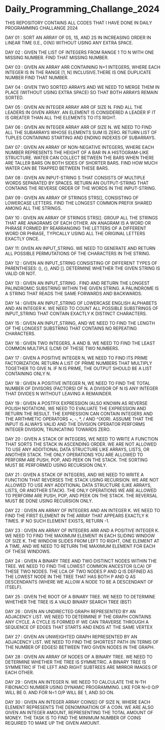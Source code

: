 # Daily_Programming_Challange_2024
THIS REPOSITORY CONTAINS ALL CODES THAT I HAVE DONE IN DAILY PROGRAMMING CHALLANGE 2024

DAY 01 : SORT AN ARRAY OF 0S, 1S, AND 2S IN INCREASING ORDER IN LINEAR TIME (I.E., O(N)) WITHOUT USING ANY EXTRA SPACE.

DAY 02 : GIVEN THE LIST OF INTEGERS FROM RANGE 1 TO N WITH ONE MISSING NUMBER. FIND THAT MISSING NUMBER.

DAY 03 : GIVEN AN ARRAY ARR CONTAINING N+1 INTEGERS, WHERE EACH INTEGER IS IN THE RANGE [1, N] INCLUSIVE.THERE IS ONE DUPLICATE NUMBER FIND THAT NUMBER. 

DAY 04 : GIVEN TWO SORTED ARRAYS AND WE NEED TO MERGE THEM IN PLACE (WITHOUT USING EXTRA SPACE) SO THAT BOTH ARRAYS REMAIN SORTED.

DAY 05 : GIVEN AN INTEGER ARRAY ARR OF SIZE N. FIND ALL THE LEADERS IN GIVEN ARRAY. AN ELEMENT IS CONSIDERED A LEADER IF IT IS GREATER THAN ALL THE ELEMENTS TO ITS RIGHT.

DAY 06 : GIVEN AN INTEGER ARRAY ARR OF SIZE N. WE NEED TO FIND ALL THE SUBARRAYS WHOSE ELEMENTS SUM IS ZERO. RETURN LIST OF TUPLES CONTAINING STARTING AND ENDING INDEXES OF SUBARRAYS.

DAY 07 : GIVEN AN ARRAY OF NON-NEGATIVE INTEGERS, WHERE EACH NUMBER REPRESENTS THE HEIGHT OF A BAR IN A HISTOGRAM-LIKE STRUCTURE. WATER CAN COLLECT BETWEEN THE BARS WHEN THERE ARE TALLER BARS ON BOTH SIDES OF SHORTER BARS. FIND HOW MUCH WATER CAN BE TRAPPED BETWEEN THESE BARS.

DAY 08 : GIVEN AN INPUT-STRING S THAT CONSISTS OF MULTIPLE WORDS SEPARATED BY SPACES. RETURN AN OUTPUT-STRING THAT CONTAINS THE REVERSE ORDER OF THE WORDS IN THE INPUT-STRING.

DAY 09 : GIVEN AN ARRAY OF STRINGS STRS[], CONSISTING OF LOWERCASE LETTERS. FIND THE LONGEST COMMON PREFIX SHARED AMONG ALL THE STRINGS.

DAY 10 : GIVEN AN ARRAY OF STRINGS STRS[]. GROUP ALL THE STRINGS THAT ARE ANAGRAMS OF EACH OTHER. AN ANAGRAM IS A WORD OR PHRASE FORMED BY REARRANGING THE LETTERS OF A DIFFERENT WORD OR PHRASE, TYPICALLY USING ALL THE ORIGINAL LETTERS EXACTLY ONCE.

DAY 11: GIVEN AN INPUT_STRING. WE NEED TO GENERATE AND RETURN ALL POSSIBLE PERMUTATIONS OF THE CHARACTERS IN THE STRING.

DAY 12 : GIVEN AN INPUT_STRING CONSISTING OF DIFFERENT TYPES OF PARENTHESES: (), {}, AND []. DETERMINE WHETHER THE GIVEN STRING IS VALID OR NOT.

DAY 13 : GIVEN AN INPUT_STRING . FIND AND RETURN THE LONGEST PALINDROMIC SUBSTRING WITHIN THE GIVEN STRING. A PALINDROME IS A STRING THAT READS THE SAME FORWARDS AND BACKWARDS.

DAY 14 : GIVEN AN INPUT_STRING OF LOWERCASE ENGLISH ALPHABETS AND AN INTEGER K. WE NEED TO COUNT ALL POSSIBLE SUBSTRINGS OF INPUT_STRING THAT CONTAIN EXACTLY K DISTINCT CHARACTERS.

DAY 15 : GIVEN AN INPUT_STRING, AND WE NEED TO FIND THE LENGTH OF THE LONGEST SUBSTRING THAT CONTAINS NO REPEATING CHARACTERS.

DAY 16 : GIVEN TWO INTEGERS, A AND B. WE NEED TO FIND THE LEAST COMMON MULTIPLE (LCM) OF THESE TWO NUMBERS.

DAY 17 : GIVEN A POSITIVE INTEGER N, WE NEED TO FIND ITS PRIME FACTORIZATION. RETURN A LIST OF PRIME NUMBERS THAT MULTIPLY TOGETHER TO GIVE N. IF N IS PRIME, THE OUTPUT SHOULD BE A LIST CONTAINING ONLY N.

DAY 18 : GIVEN A POSITIVE INTEGER N, WE NEED TO FIND THE TOTAL NUMBER OF DIVISORS (FACTORS) OF N. A DIVISOR OF N IS ANY INTEGER THAT DIVIDES N WITHOUT LEAVING A REMAINDER.

DAY 19 : GIVEN A POSTFIX EXPRESSION (ALSO KNOWN AS REVERSE POLISH NOTATION), WE NEED TO EVALUATE THE EXPRESSION AND RETURN THE RESULT. THE EXPRESSION CAN CONTAIN INTEGERS AND THE ARITHMETIC OPERATORS +, -, *, / AND ^(XOR). ASSUME THAT THE INPUT IS ALWAYS VALID AND THE DIVISION OPERATOR PERFORMS INTEGER DIVISION, TRUNCATING TOWARDS ZERO.

DAY 20 : GIVEN A STACK OF INTEGERS, WE NEED TO WRITE A FUNCTION THAT SORTS THE STACK IN ASCENDING ORDER. WE ARE NOT ALLOWED TO USE ANY ADDITIONAL DATA STRUCTURE LIKE ARRAYS, LISTS, OR ANOTHER STACK. THE ONLY OPERATIONS YOU ARE ALLOWED TO PERFORM ARE PUSH, POP, AND PEEK ON THE STACK. THE SORTING MUST BE PERFORMED USING RECURSION ONLY.

DAY 21 : GIVEN A STACK OF INTEGERS, AND WE NEED TO WRITE A FUNCTION THAT REVERSES THE STACK USING RECURSION. WE ARE NOT ALLOWED TO USE ANY ADDITIONAL DATA STRUCTURE (LIKE ARRAYS, LISTS, OR ANOTHER STACK). THE ONLY OPERATIONS WE ARE ALLOWED TO PERFORM ARE PUSH, POP, AND PEEK ON THE STACK. THE REVERSAL MUST BE DONE USING RECURSION ONLY.

DAY 22 : GIVEN AN ARRAY OF INTEGERS AND AN INTEGER K. WE NEED TO FIND THE FIRST ELEMENT IN THE ARRAY THAT APPEARS EXACTLY K TIMES. IF NO SUCH ELEMENT EXISTS, RETURN -1.

DAY 23 : GIVEN AN ARRAY OF INTEGERS ARR AND A POSITIVE INTEGER K. WE NEED TO FIND THE MAXIMUM ELEMENT IN EACH SLIDING WINDOW OF SIZE K. THE WINDOW SLIDES FROM LEFT TO RIGHT, ONE ELEMENT AT A TIME, AND WE NEED TO RETURN THE MAXIMUM ELEMENT FOR EACH OF THESE WINDOWS.

DAY 24 : GIVEN A BINARY TREE AND TWO DISTINCT NODES WITHIN THE TREE. WE NEED TO FIND THE LOWEST COMMON ANCESTOR (LCA) OF THESE TWO NODES. THE LCA OF TWO NODES P AND Q IS DEFINED AS THE LOWEST NODE IN THE TREE THAT HAS BOTH P AND Q AS DESCENDANTS (WHERE WE ALLOW A NODE TO BE A DESCENDANT OF ITSELF).

DAY 25 : GIVEN THE ROOT OF A BINARY TREE. WE NEED TO DETERMINE WHETHER THE TREE IS A VALID BINARY SEARCH TREE (BST)

DAY 26 : GIVEN AN UNDIRECTED GRAPH REPRESENTED BY AN ADJACENCY LIST. WE NEED TO DETERMINE IF THE GRAPH CONTAINS ANY CYCLE. A CYCLE IS FORMED IF WE CAN TRAVERSE THROUGH A SEQUENCE OF EDGES THAT STARTS AND ENDS AT THE SAME VERTEX

DAY 27 : GIVEN AN UNWEIGHTED GRAPH REPRESENTED BY AN ADJACENCY LIST. WE NEED TO FIND THE SHORTEST PATH (IN TERMS OF THE NUMBER OF EDGES) BETWEEN TWO GIVEN NODES IN THE GRAPH.

DAY 28 : GIVEN AN ARRAY OF NODES OF A BINARY TREE. WE NEED TO DETERMINE WHETHER THE TREE IS SYMMETRIC. A BINARY TREE IS SYMMETRIC IF THE LEFT AND RIGHT SUBTREES ARE MIRROR IMAGES OF EACH OTHER.

DAY 29 : GIVEN AN INTEGER N. WE NEED TO CALCULATE THE N-TH FIBONACCI NUMBER USING DYNAMIC PROGRAMMING. LIKE FOR N=0 O/P WILL BE 0. AND FOR N=1 O/P WILL BE 1, AND SO ON.

DAY 30 : GIVEN AN INTEGER ARRAY COINS[] OF SIZE N, WHERE EACH ELEMENT REPRESENTS THE DENOMINATION OF A COIN. WE ARE ALSO GIVEN AN INTEGER AMOUNT, REPRESENTING THE TOTAL AMOUNT OF MONEY. THE TASK IS TO FIND THE MINIMUM NUMBER OF COINS REQUIRED TO MAKE UP THE GIVEN AMOUNT.

